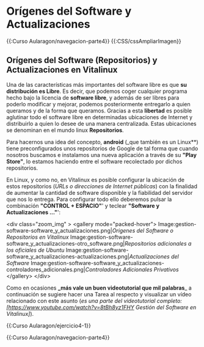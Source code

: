 # Orígenes del Software y Actualizaciones
{{:Curso Aularagon/navegacion-parte4}}
{{:CSS/cssAmpliarImagen}}
## Orígenes del Software (Repositorios) y Actualizaciones en Vitalinux 
Una de las características más importantes del software libre es que **su distribución es Libre**.  Es decir, que podemos coger cualquier programa hecho bajo la licencia de **software libre**, y además de ser libres para poderlo modificar y mejorar, podemos posteriormente entregarlo a quien queramos y de la forma que queramos.  Gracias a esta **libertad** es posible aglutinar todo el software libre en determinadas ubicaciones de Internet y distribuirlo a quien lo desee de una manera centralizada.  Estas ubicaciones se denominan en el mundo linux **Repositorios**.

Para hacernos una idea del concepto, **android** (_que también es un Linux**) tiene preconfigurados unos repositorios de Google de tal forma que cuando nosotros buscamos e instalamos una nueva aplicación a través de su **"Play Store"**, lo estamos haciendo entre el software recolectado por dichos repositorios.

En Linux, y como no, en Vitalinux es posible configurar la ubicación de estos repositorios (_URLs o direcciones de Internet públicas_) con la finalidad de aumentar la cantidad de software disponible y la fiabilidad del servidor que nos lo entrega.  Para configurar todo ello deberemos pulsar la combinación **"CONTROL + ESPACIO"**' y teclear **"Software y Actualizaciones ..."**':

&lt;div class="zoom_img" &gt;
&lt;gallery mode="packed-hover"&gt;
Image:gestion-software-software_y_actualizaciones.png|_Origenes del Software o Repositorios en Vitalinux_
Image:gestion-software-software_y_actualizaciones-otro_software.png|_Repositorios adicionales a los oficiales de Ubuntu_
Image:gestion-software-software_y_actualizaciones-actualizaciones.png|_Actualizaciones del Software_
Image:gestion-software-software_y_actualizaciones-controladores_adicionales.png|_Controladores Adicionales Privativos_
&lt;/gallery&gt;
&lt;/div&gt;

Como en ocasiones **_más vale un buen videotutorial que mil palabras**_ a continuación se sugiere hacer una Tarea al respecto y visualizar un vídeo relacionado con este asunto (_es una parte del videotutorial completo: [https://www.youtube.com/watch?v=8tBh8yz1FHY Gestión del Software en Vitalinux]_).


{{:Curso Aularagon/ejercicio4-1}}

{{:Curso Aularagon/navegacion-parte4}}
